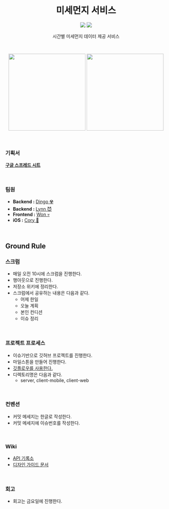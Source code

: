 
<h1 align="center">
  미세먼지 서비스
</h1>
<p align="center">

<p align="center">
 <img src="https://img.shields.io/badge/platform-iOS-9cf.svg">        <img src="https://img.shields.io/badge/Swift-5.2-orange">
 <p align="center">시간별 미세먼지 데이터 제공 서비스</p>
</p>

<br>

<p align="center">
<img src="https://github.com/codesquad-member-2020/dust-2/raw/master/client-mobile/proto/dark_mode.gif" width="240px"> <img src="https://github.com/codesquad-member-2020/dust-2/raw/master/client-mobile/proto/light_mode.gif" width="240px"> 
</p>

<br>

### 기획서

[**구글 스프레드 시트**](https://docs.google.com/spreadsheets/d/1BTmeG2f5LyCf106FYkBIfaoFl4QfOKf-StPW2wJHG_I/edit#gid=0)

<br>

### 팀원

- **Backend :** [Dingo ☢️](https://github.com/kyungrae)
- **Backend :** [Lynn 😈](https://github.com/beemiel)
- **Frontend :** [Won 💀](https://github.com/sangwon21)
- **iOS :** [Cory 🦊](https://github.com/corykim0829)

<br>

## Ground Rule

### 스크럼

- 매일 오전 10시에 스크럼을 진행한다.
- 행아웃으로 진행한다.
- 저장소 위키에 정리한다.
- 스크럼에서 공유하는 내용은 다음과 같다.
  - 어제 한일
  - 오늘 계획
  - 본인 컨디션
  - 이슈 정리

<br>

### 프로젝트 프로세스

- 이슈기반으로 깃허브 프로젝트를 진행한다.
- 마일스톤을 만들어 진행한다.
- [깃플로우를 사용한다.](https://woowabros.github.io/experience/2017/10/30/baemin-mobile-git-branch-strategy.html)
- 디렉토리명은 다음과 같다.
  - server, client-mobile, client-web

<br>

### 컨벤션

- 커밋 메세지는 한글로 작성한다.
- 커밋 메세지에 이슈번호를 작성한다.

<br>

### Wiki

- [API 기록소](https://github.com/codesquad-member-2020/dust-2/wiki/API-%EA%B8%B0%EB%A1%9D%EC%86%8C)
- [디자인 가이드 문서](https://github.com/codesquad-member-2020/dust-2/wiki/%EB%94%94%EC%9E%90%EC%9D%B8-%EA%B0%80%EC%9D%B4%EB%93%9C-%EB%AC%B8%EC%84%9C)

<br>

### 회고

- 회고는 금요일에 진행한다.

<br>
